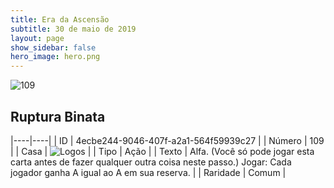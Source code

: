 ```yaml
---
title: Era da Ascensão
subtitle: 30 de maio de 2019
layout: page
show_sidebar: false
hero_image: hero.png
---
```


![109](https://cdn.keyforgegame.com/media/card_front/pt/435_109_8JQVW9QFWQP6_pt.png)

## Ruptura Binata

|----|----|
| ID | 4ecbe244-9046-407f-a2a1-564f59939c27 |
| Número | 109 |
| Casa | ![Logos](https://archonarcana.com/images/thumb/c/ce/Logos.png/22px-Logos.png "Logos") |
| Tipo | Ação |
| Texto | Alfa. (Você só pode jogar esta carta antes de fazer qualquer outra coisa neste passo.) Jogar: Cada jogador ganha A igual ao A em sua reserva. |
| Raridade | Comum |
